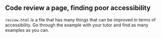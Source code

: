 ## Code review a page, finding poor accessibility

`review.html` is a file that has many things that can be improved in terms of accessibility. Go through the example with your tutor and find as many examples as you can.